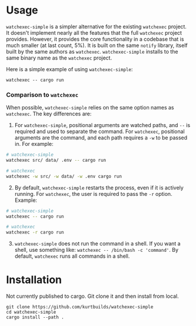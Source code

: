 # Usage

`watchexec-simple` is a simpler alternative for the existing `watchexec` project. It doesn't implement nearly 
all the features that the full `watchexec` project provides. However, it provides the core functionality in a codebase
that is much smaller (at last count, 5%). It is built on the same `notify` library, itself built by the same authors as `watchexec`. 
`watchexec-simple` installs to the same binary name as the `watchexec` project.

Here is a simple example of using `watchexec-simple`:

    watchexec -- cargo run

### Comparison to `watchexec`

When possible, `watchexec-simple` relies on the same option names as `watchexec`. The key differences are:

1. For `watchexec-simple`, positional arguments are watched paths, and `--` is required and used to separate the command. For `watchexec`, positional
   arguments are the command, and each path requires a `-w` to be passed in. For example:
   
```bash
# watchexec-simple
watchexec src/ data/ .env -- cargo run

# watchexec
watchexec -w src/ -w data/ -w .env cargo run
```

2. By default, `watchexec-simple` restarts the process, even if it is actively running. For `watchexec`, the user is required to pass the `-r` option. Example:

```bash
# watchexec-simple
watchexec -- cargo run

# watchexec
watchexec -r cargo run
```

3. `watchexec-simple` does not run the command in a shell. If you want a shell, 
   use something like: `watchexec -- /bin/bash -c 'command'`. By default,
   `watchexec` runs all commands in a shell.

# Installation

Not currently published to cargo. Git clone it and then install from local.

    git clone https://github.com/kurtbuilds/watchexec-simple
    cd watchexec-simple
    cargo install --path .
